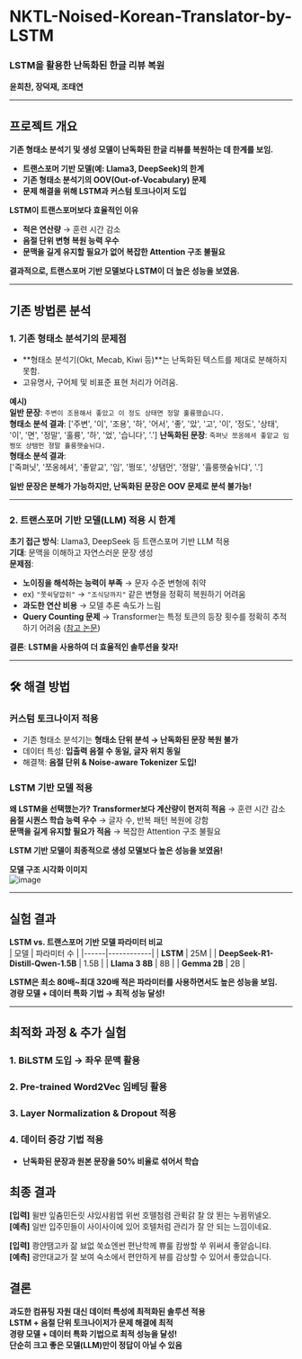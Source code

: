 # NKTL-Noised-Korean-Translator-by-LSTM

### **LSTM을 활용한 난독화된 한글 리뷰 복원**  
 **윤희찬, 장덕재, 조태연**  

---

## 프로젝트 개요
**기존 형태소 분석기 및 생성 모델이 난독화된 한글 리뷰를 복원하는 데 한계를 보임.**  
- **트랜스포머 기반 모델(예: Llama3, DeepSeek)의 한계**  
- **기존 형태소 분석기의 OOV(Out-of-Vocabulary) 문제**  
- **문제 해결을 위해 LSTM과 커스텀 토크나이저 도입**  

**LSTM이 트랜스포머보다 효율적인 이유**  
- **적은 연산량** → 훈련 시간 감소  
- **음절 단위 변형 복원 능력 우수**  
- **문맥을 길게 유지할 필요가 없어 복잡한 Attention 구조 불필요**  

**결과적으로, 트랜스포머 기반 모델보다 LSTM이 더 높은 성능을 보였음.**  

---

## 기존 방법론 분석

### 1. 기존 형태소 분석기의 문제점
- **형태소 분석기(Okt, Mecab, Kiwi 등)**는 난독화된 텍스트를 제대로 분해하지 못함.  
- 고유명사, 구어체 및 비표준 표현 처리가 어려움.  

 **예시)**  
**일반 문장**: `주변이 조용해서 좋았고 이 정도 상태면 정말 훌륭했습니다.`  
**형태소 분석 결과**: 
['주변', '이', '조용', '하', '어서', '좋', '았', '고', '이', '정도', '상태', '이', '면', '정말', '훌륭', '하', '었', '습니다', '.']
**난독화된 문장**: `죽펴닛 쪼옹헤셔 좋앝교 임 쩡또 샹탬먼 졍말 휼룽햇숲뉘댜.`  
**형태소 분석 결과**:  
['죽펴닛', '쪼옹헤셔', '좋앝교', '임', '쩡또', '샹탬먼', '졍말', '휼룽햇숲뉘댜', '.']

**일반 문장은 분해가 가능하지만, 난독화된 문장은 OOV 문제로 분석 불가능!**  

---

### 2️. 트랜스포머 기반 모델(LLM) 적용 시 한계
**초기 접근 방식**: Llama3, DeepSeek 등 트랜스포머 기반 LLM 적용  
**기대**: 문맥을 이해하고 자연스러운 문장 생성  
**문제점**:
- **노이징을 해석하는 능력이 부족** → 문자 수준 변형에 취약  
- ex) `"쫏쉭닿깝쥐"` → `"조식당까지"` 같은 변형을 정확히 복원하기 어려움  
- **과도한 연산 비용** → 모델 추론 속도가 느림  
- **Query Counting 문제** → Transformer는 특정 토큰의 등장 횟수를 정확히 추적하기 어려움
  ([참고 논문](https://arxiv.org/abs/2407.15160))  

**결론**: **LSTM을 사용하여 더 효율적인 솔루션을 찾자!**  

---

## 🛠 해결 방법

### **커스텀 토크나이저 적용**
- 기존 형태소 분석기는 **형태소 단위 분석 → 난독화된 문장 복원 불가**  
- 데이터 특성: **입출력 음절 수 동일, 글자 위치 동일**  
- 해결책: **음절 단위 & Noise-aware Tokenizer 도입!**  

### **LSTM 기반 모델 적용**
**왜 LSTM을 선택했는가?**
**Transformer보다 계산량이 현저히 적음** → 훈련 시간 감소  
**음절 시퀀스 학습 능력 우수** → 글자 수, 반복 패턴 복원에 강함  
**문맥을 길게 유지할 필요가 적음** → 복잡한 Attention 구조 불필요  

**LSTM 기반 모델이 최종적으로 생성 모델보다 높은 성능을 보였음!**  

**모델 구조 시각화 이미지**  
![image](https://github.com/user-attachments/assets/340d9a47-6efb-4380-b564-08481a382133)

---

## 실험 결과

**LSTM vs. 트랜스포머 기반 모델 파라미터 비교**  
| 모델 | 파라미터 수 |
|------|------------|
| **LSTM** | 25M |
| **DeepSeek-R1-Distill-Qwen-1.5B** | 1.5B |
| **Llama 3 8B** | 8B |
| **Gemma 2B** | 2B |

**LSTM은 최소 80배~최대 320배 적은 파라미터를 사용하면서도 높은 성능을 보임.**  
**경량 모델 + 데이터 특화 기법 → 최적 성능 달성!**  

---

## 최적화 과정 & 추가 실험

### 1️. **BiLSTM 도입** → 좌우 문맥 활용  
### 2️. **Pre-trained Word2Vec 임베딩 활용**  
### 3️. **Layer Normalization & Dropout 적용**  
### 4️. **데이터 증강 기법 적용**  
- **난독화된 문장과 원본 문장을 50% 비율로 섞어서 학습**

## 최종 결과

**[입력]** 윌뱐 잎츔민든릿 샤있샤윔엡 위썬 호뗄첨렴 관뤽갉 찰 앉 뙨는 누뀜뮈넬오.  
**[예측]** 일반 입주민들이 사이사이에 있어 호텔처럼 관리가 잘 안 되는 느낌이네요.  

**[입력]** 쾅얀땜고카 잚 뵤없 쑥쇼엔썬 편난학께 쀼룰 캄쌍할 쑤 위써셔 좋앝숩니탸.  
**[예측]** 광안대교가 잘 보여 숙소에서 편안하게 뷰를 감상할 수 있어서 좋았습니다. 

## 결론

**과도한 컴퓨팅 자원 대신 데이터 특성에 최적화된 솔루션 적용**  
**LSTM + 음절 단위 토크나이저가 문제 해결에 최적**  
**경량 모델 + 데이터 특화 기법으로 최적 성능을 달성!**  
**단순히 크고 좋은 모델(LLM)만이 정답이 아닐 수 있음**  
